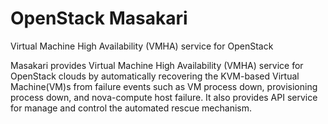 # OpenStack Masakari

Virtual Machine High Availability (VMHA) service for OpenStack

Masakari provides Virtual Machine High Availability (VMHA) service for OpenStack clouds by automatically recovering the KVM-based Virtual Machine(VM)s from failure events such as VM process down, provisioning process down, and nova-compute host failure. It also provides API service for manage and control the automated rescue mechanism.
